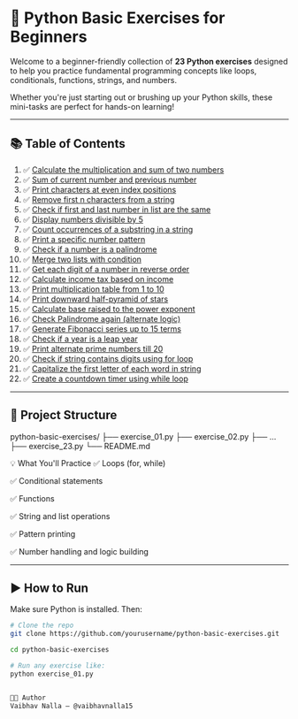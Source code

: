 # 🐍 Python Basic Exercises for Beginners

Welcome to a beginner-friendly collection of **23 Python exercises** designed to help you practice fundamental programming 
concepts like loops, conditionals, functions, strings, and numbers.

Whether you're just starting out or brushing up your Python skills, these mini-tasks are perfect for hands-on learning!

---

## 📚 Table of Contents

1. ✅ [Calculate the multiplication and sum of two numbers](#exercise-1)
2. ✅ [Sum of current number and previous number](#exercise-2)
3. ✅ [Print characters at even index positions](#exercise-3)
4. ✅ [Remove first n characters from a string](#exercise-4)
5. ✅ [Check if first and last number in list are the same](#exercise-5)
6. ✅ [Display numbers divisible by 5](#exercise-6)
7. ✅ [Count occurrences of a substring in a string](#exercise-7)
8. ✅ [Print a specific number pattern](#exercise-8)
9. ✅ [Check if a number is a palindrome](#exercise-9)
10. ✅ [Merge two lists with condition](#exercise-10)
11. ✅ [Get each digit of a number in reverse order](#exercise-11)
12. ✅ [Calculate income tax based on income](#exercise-12)
13. ✅ [Print multiplication table from 1 to 10](#exercise-13)
14. ✅ [Print downward half-pyramid of stars](#exercise-14)
15. ✅ [Calculate base raised to the power exponent](#exercise-15)
16. ✅ [Check Palindrome again (alternate logic)](#exercise-16)
17. ✅ [Generate Fibonacci series up to 15 terms](#exercise-17)
18. ✅ [Check if a year is a leap year](#exercise-18)
19. ✅ [Print alternate prime numbers till 20](#exercise-19)
20. ✅ [Check if string contains digits using for loop](#exercise-20)
21. ✅ [Capitalize the first letter of each word in string](#exercise-21)
22. ✅ [Create a countdown timer using while loop](#exercise-22)

---

## 📂 Project Structure

python-basic-exercises/
├── exercise_01.py
├── exercise_02.py
├── ...
├── exercise_23.py
└── README.md

💡 What You'll Practice
✅ Loops (for, while)

✅ Conditional statements

✅ Functions

✅ String and list operations

✅ Pattern printing

✅ Number handling and logic building


---

## ▶️ How to Run

Make sure Python is installed. Then:

```bash
# Clone the repo
git clone https://github.com/yourusername/python-basic-exercises.git

cd python-basic-exercises

# Run any exercise like:
python exercise_01.py


🧑‍💻 Author
Vaibhav Nalla – @vaibhavnalla15